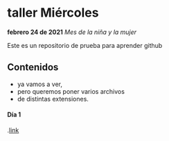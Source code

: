 # taller Miércoles
**febrero 24 de 2021**
*Mes de la niña y la mujer*

Este es un repositorio de prueba para aprender github

## Contenidos
- ya vamos a ver,
- pero queremos poner varios archivos
- de distintas extensiones.

#### Día 1
.[link](https://www.bing.com/search?q=github&cvid=30e882b38510436592550c97601b4ad7&pglt=43&FORM=ANNAB1&PC=HCTS)
